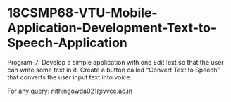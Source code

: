 # 18CSMP68-VTU-Mobile-Application-Development-Text-to-Speech-Application

Program-7: Develop a simple application with one EditText so that the user can write some text in it. Create a button called “Convert Text to Speech” that converts the user input text into voice.

For any query: nithingowda021@vvce.ac.in
